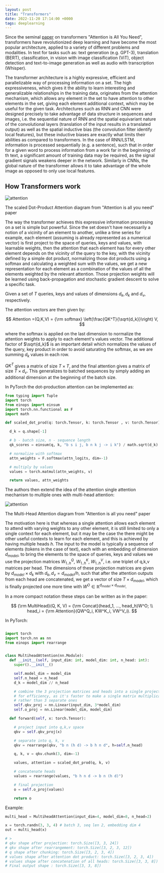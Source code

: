 ```yaml
---
layout: post
title: "Transformers"
date: 2022-11-20 17:14:00 +0000
tags: deeplearning
---
```


Since the seminal [paper](https://arxiv.org/abs/1706.03762) on transformers "Attention is All You Need", transformers have revolutionized deep learning and have become the most popular architecture, applied to a variety of different problems and modalities. In text for tasks such as: text generation (e.g. GPT-3), translation (BERT), classification, in vision with image classification (ViT), object detection and text-to-image generation as well as audio with transcription (Whisper).

The transformer architecture is a highly expressive, efficient and parallelizable way of processing information on a set. The high expressiveness, which gives it the ability to learn interesting and generalizable relationships in the training data, originates from the attention mechanism, which allows any element in the set to have attention to other elements in the set, giving each element additional context, which may be useful for the given task.
Architectures such as RNN and CNN were designed precisely to take advantage of data structure in sequences and images, i.e. the sequential nature of RNN and the spatial equivariant nature of the convolutional layers (translation of the input results in a translated output) as well as the spatial inductive bias (the convolution filter identify local features), but these inductive biases are exactly what limits their abilities as compared to transformers. In the case of RNN/LSTM, information is processed sequentially (e.g. a sentence), such that in order for a given word to process information from a work far in the beginning of th text, a significant amount of training data may be required, as the signal gradient signals weakens deeper in the network.
Similarly in CNNs, the global nature of the transformer allows it to take advantage of the whole image as opposed to only use local features.

## How Transformers work

![attention](/assets/dot_product_attention.png)

The scaled Dot-Product Attention diagram from "Attention is all you need" paper

The way the transformer achieves this expressive information processing on a set is simple but powerful. Since the set doesn't have necessarily a notion of a vicinity of an element to another, unlike a time series for example, each element (assuming is already represented as a numerical vector) is first project to the space of queries, keys and values, with learnable weights, then the attention that each element has for every other element depends on the vicinity of the query to the key, with the vicinity defined by a simple dot product, normalizing those dot products using a softmax and calculating a weighted sum with the values, we get a new representation for each element as a combination of the values of all the elements weighted by the relevant attention. Those projection weights will be learned using back-propagation and stochastic gradient descent to solve a specific task.

Given a set of $T$ queries, keys and values of dimensions $d_k, d_k$ and $d_v$, respectively.

The attention vectors are then given by:

$$
Attention =(Q,K,V) = {\rm softmax} \left(\frac{QK^T}{\sqrt{d_k}}\right) V,
$$

where the softmax is applied on the last dimension to normalize the attention weights to apply to each element's values vector. The additional factor of $\sqrt{d_k}$ is an important detail which normalizes the values of the query, key product in order to avoid saturating the softmax, as we are summing $d_k$ values in each row.

$Q K^T$ gives a matrix of size $T \times T$, and the final attention gives a matrix of size $T\times d_v$. This generalizes to batched sequences by simply adding an additional dimension at the beginning of the batch size.

In PyTorch the dot-production attention can be implemented as:

```python
from typing import Tuple
import torch
from einops import einsum
import torch.nn.functional as F
import math

def scaled_dot_prod(q: torch.Tensor, k: torch.Tensor , v: torch.Tensor) -> Tuple[torch.Tensor, torch.Tensor]:

  d_k = q.shape[-1]

  # b - batch size, n - sequence length
  qk_scores = einsum(q, k, "b s i j, b n k j -> i k") / math.sqrt(d_k)

  # normalize with softmax
  attn_weights = F.softmax(attn_logits, dim=-1)

  # multiply by values
  values = torch.matmul(attn_weights, v)

  return values, attn_weights
```

The authors then extend the idea of the attention single attention mechanism to multiple ones with multi-head attention:

![attention](/assets/multi_head_attention.png)

The Multi-Head Attention diagram from "Attention is all you need" paper

The motivation here is that whereas a single attention allows each element to attend with varying weights to any other element, it is still limited to only a single context for each element, but it may be the case the there might be other useful contexts to learn for each element, and this is achieved by having multiple heads $h$.
The input to the model is typically a sequence of elements (tokens in the case of text), each with an embedding of dimension $d_{model}$, to bring the elements to the space of queries, keys and values we use the projection matrices $W^Q_{1..h},\ W^K_{1..h},\ W^V_{1..h}$,
i.e. one triplet of q,k,v matrices per head.
The dimensions of these projection matrices are given by $d_{model}\times d_k$ with $d_k,d_v = d_{model}/h$, such that after the attention outputs from each head are concatenated, we get a vector of size $T\times d_{model}$, which is finally projected one more time with $W^O \in {\mathbb R}^{d_{model} \times d_{model}}$.

In a more compact notation these steps can be written as in the paper:

$$
{\rm MultiHead}(Q, K, V) = {\rm Concat}(head_1, ..., head_h)W^O; \\
head_i = {\rm Attention}(QW^Q_i, KW^K_i, VW^V_i).
$$

In PyTorch:

```python

import torch
import torch.nn as nn
from einops import rearrange


class MultiheadAttention(nn.Module):
  def __init__(self, input_dim: int, model_dim: int, n_head: int):
    super().__init__()

    self.model_dim = model_dim
    self.n_head = n_head
    d_k = model_dim // n_head

    # combine the 3 projection matrices and heads into a single projection
    # for efficiency, as it's faster to make a single matrix multiplication
    # rather than 3 separate ones
    self.qkv_proj = nn.Linear(input_dim, 3*model_dim)
    self.o_proj = nn.Linear(model_dim, model_dim)

  def forward(self, x: torch.Tensor):

    # project input into q,k,v space
    qkv = self.qkv_proj(x)

    # separate into q, k, v
    qkv = rearrange(qkv, "b n (h d) -> b h n d", h=self.n_head)

    q, k, v = qkv.chunk(3, dim=-1)

    values, attention = scaled_dot_prod(q, k, v)

    # concatenate heads
    values = rearrange(values, "b h n d -> b n (h d)")

    # final projection
    o = self.o_proj(values)

    return o
```

Example:

```python
multi_head = MultiheadAttention(input_dim=4, model_dim=8, n_head=2)

x = torch.randn(3, 3, 4) # batch 3, seq len 2, embedding dim 4
out = multi_head(x)

# >
# qkv shape after projection: torch.Size([3, 3, 24])
# qkv shape after rearrangement: torch.Size([3, 2, 3, 12])
# q shape after chunking: torch.Size([3, 2, 3, 4])
# values shape after attention dot product: torch.Size([3, 2, 3, 4])
# values shape after concatenation of all heads: torch.Size([3, 3, 8])
# Final output shape : torch.Size([3, 3, 8])
```
